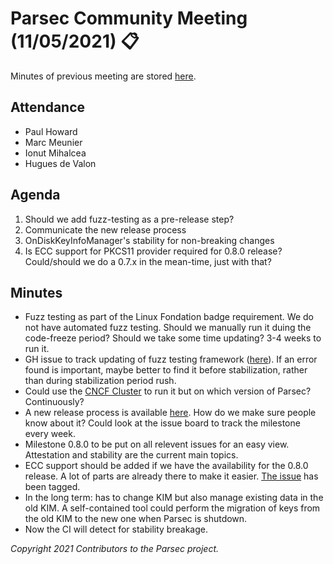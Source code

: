 # Parsec Community Meeting (11/05/2021) 📋

Minutes of previous meeting are stored
[here](https://github.com/parallaxsecond/community/tree/main/minutes).

## Attendance

- Paul Howard
- Marc Meunier
- Ionut Mihalcea
- Hugues de Valon

## Agenda

1. Should we add fuzz-testing as a pre-release step?
2. Communicate the new release process
3. OnDiskKeyInfoManager's stability for non-breaking changes
4. Is ECC support for PKCS11 provider required for 0.8.0 release? Could/should we do a 0.7.x in the
   mean-time, just with that?

## Minutes

- Fuzz testing as part of the Linux Fondation badge requirement. We do not have automated fuzz
   testing. Should we manually run it duing the code-freeze period? Should we take some time
   updating? 3-4 weeks to run it.
- GH issue to track updating of fuzz testing framework
   ([here](https://github.com/parallaxsecond/parsec/issues/422)). If an error found is important,
   maybe better to find it before stabilization, rather than during stabilization period rush.
- Could use the [CNCF Cluster](https://github.com/cncf/cluster) to run it but on which version of
   Parsec? Continuously?
- A new release process is available
   [here](https://parallaxsecond.github.io/parsec-book/contributing/release_process.html). How do we
   make sure people know about it? Could look at the issue board to track the milestone every week.
- Milestone 0.8.0 to be put on all relevent issues for an easy view. Attestation and stability are
   the current main topics.
- ECC support should be added if we have the availability for the 0.8.0 release. A lot of parts are
   already there to make it easier. [The issue](https://github.com/parallaxsecond/parsec/issues/421)
   has been tagged.
- In the long term: has to change KIM but also manage existing data in the old KIM. A self-contained
   tool could perform the migration of keys from the old KIM to the new one when Parsec is shutdown.
- Now the CI will detect for stability breakage.

*Copyright 2021 Contributors to the Parsec project.*
